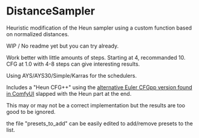 # DistanceSampler
Heuristic modification of the Heun sampler using a custom function based on normalized distances.

WIP / No readme yet but you can try already.

Work better with little amounts of steps. Starting at 4, recommanded 10. CFG at 1.0 with 4-8 steps can give interesting results.

Using AYS/AYS30/Simple/Karras for the schedulers.

Includes a "Heun CFG++" using the [alternative Euler CFGpp version found in ComfyUI](https://github.com/comfyanonymous/ComfyUI/blob/7df42b9a2364bae6822fbd9e9fa10cea2e319ba3/comfy_extras/nodes_advanced_samplers.py) slapped with the Heun part at the end.

This may or may not be a correct implementation but the results are too good to be ignored.

the file "presets_to_add" can be easily edited to add/remove presets to the list.
